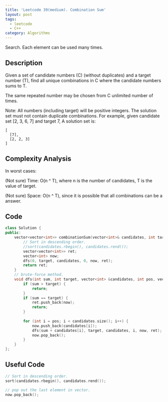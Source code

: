```yaml
---
title: 'Leetcode 39(medium). Combination Sum'
layout: post
tags:
  - leetcode
  - C++
category: Algorithms 
---
```


Search. Each element can be used many times.

<!--more-->

## Description
Given a set of candidate numbers (C) (without duplicates) and a target number (T), find all unique combinations in C where the candidate numbers sums to T.

The same repeated number may be chosen from C unlimited number of times.

Note:
All numbers (including target) will be positive integers.
The solution set must not contain duplicate combinations.
For example, given candidate set [2, 3, 6, 7] and target 7, 
A solution set is: 

```
[
  [7],
  [2, 2, 3]
]
```
## Complexity Analysis

In worst cases:

(Not sure) Time: O(n ^ T), where n is the number of candidates, T is the value of target.

(Not sure) Space: O(n ^ T), since it is possible that all combinations can be a answer.

## Code

```cpp
class Solution {
public:
    vector<vector<int>> combinationSum(vector<int>& candidates, int target) {
        // Sort in descending order.
        //sort(candidates.rbegin(), candidates.rend());
        vector<vector<int>> ret;
        vector<int> now;
        dfs(0, target, candidates, 0, now, ret);
        return ret;
    }
    // brute-force method.
    void dfs(int sum, int target, vector<int> &candidates, int pos, vector<int> &now, vector<vector<int>> &ret) {
        if (sum > target) {
            return;
        }
        if (sum == target) {
            ret.push_back(now);
            return;
        }
        
        for (int i = pos; i < candidates.size(); i++) {
            now.push_back(candidates[i]);
            dfs(sum + candidates[i], target, candidates, i, now, ret);
            now.pop_back();
        }
    }
};
```


## Useful Code

```cpp
// Sort in descending order.
sort(candidates.rbegin(), candidates.rend());

// pop out the last element in vector.
now.pop_back(); 
```
